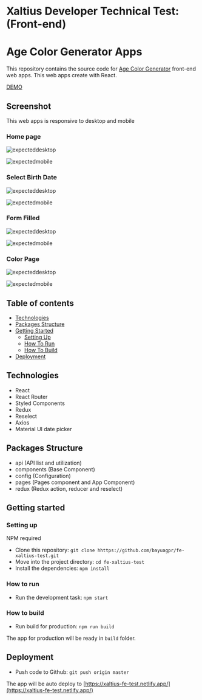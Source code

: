 # Xaltius Developer Technical Test: (Front-end)

# Age Color Generator Apps

This repository contains the source code for [Age Color Generator](https://xaltius-fe-test.netlify.app/) front-end web apps. This web apps create with React.

[DEMO](https://xaltius-fe-test.netlify.app/)

## Screenshot

This web apps is responsive to desktop and mobile

### Home page

![expecteddesktop](./screenshot/Desktop/ExpectedDesktop1.png)

![expectedmobile](./screenshot/Mobile/ExpectedMobile1.jpg)

### Select Birth Date

![expecteddesktop](./screenshot/Desktop/ExpectedDesktop2.png)

![expectedmobile](./screenshot/Mobile/ExpectedMobile2.jpg)

### Form Filled

![expecteddesktop](./screenshot/Desktop/ExpectedDesktop3.png)

![expectedmobile](./screenshot/Mobile/ExpectedMobile3.jpg)

### Color Page

![expecteddesktop](./screenshot/Desktop/ExpectedDesktop4.png)

![expectedmobile](./screenshot/Mobile/ExpectedMobile4.jpg)

## Table of contents

<!-- vim-markdown-toc GFM -->

- [Technologies](#technologies)
- [Packages Structure](#packages-structure)
- [Getting Started](#getting-started)
  - [Setting Up](#setting-up)
  - [How To Run](#how-to-run)
  - [How To Build](#how-to-build)
- [Deployment](#deployment)

<!-- vim-markdown-toc -->

## Technologies

- React
- React Router
- Styled Components
- Redux
- Reselect
- Axios
- Material UI date picker

## Packages Structure

- api (API list and utilization)
- components (Base Component)
- config (Configuration)
- pages (Pages component and App Component)
- redux (Redux action, reducer and reselect)

## Getting started

### Setting up

NPM required

- Clone this repository: `git clone hhttps://github.com/bayuagpr/fe-xaltius-test.git`
- Move into the project directory: `cd fe-xaltius-test`
- Install the dependencies: `npm install`

### How to run

- Run the development task: `npm start`

### How to build

- Run build for production: `npm run build`

The app for production will be ready in `build` folder.

## Deployment

- Push code to Github: `git push origin master`

The app will be auto deploy to [https://xaltius-fe-test.netlify.app/](https://xaltius-fe-test.netlify.app/)
